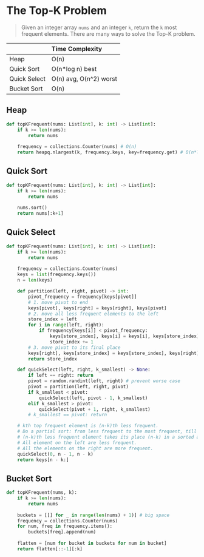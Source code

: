 # The Top-K Problem

> Given an integer array `nums` and an integer `k`, return the `k` most frequent elements. There are many ways to solve the Top-K problem.

|               | Time Complexity        |
|:--------------|:-----------------------|
| Heap          | O(n)                   |
| Quick Sort    | O(n*log n) best        |
| Quick Select  | O(n) avg, O(n^2) worst |
| Bucket Sort   | O(n)                   |

## Heap
```py
def topKFrequent(nums: List[int], k: int) -> List[int]:
    if k >= len(nums): 
        return nums
        
    frequency = collections.Counter(nums) # O(n)
    return heapq.nlargest(k, frequency.keys, key=frequency.get) # O(n*log k)
```

## Quick Sort
```py
def topKFrequent(nums: List[int], k: int) -> List[int]:
    if k >= len(nums): 
        return nums
        
    nums.sort()
    return nums[:k+1]
```

## Quick Select
```py
def topKFrequent(nums: List[int], k: int) -> List[int]:
    if k >= len(nums): 
        return nums
        
    frequency = collections.Counter(nums)
    keys = list(frequency.keys())
    n = len(keys)

    def partition(left, right, pivot) -> int:
        pivot_frequency = frequency[keys[pivot]]
        # 1. move pivot to end
        keys[pivot], keys[right] = keys[right], keys[pivot]
        # 2. move all less frequent elements to the left
        store_index = left
        for i in range(left, right):
            if frequency[keys[i]] < pivot_frequency:
                keys[store_index], keys[i] = keys[i], keys[store_index]
                store_index += 1
        # 3. move pivot to its final place
        keys[right], keys[store_index] = keys[store_index], keys[right]
        return store_index

    def quickSelect(left, right, k_smallest) -> None:
        if left == right: return
        pivot = random.randint(left, right) # prevent worse case
        pivot = partition(left, right, pivot)
        if k_smallest < pivot:
            quickSelect(left, pivot - 1, k_smallest)
        elif k_smallest > pivot:
            quickSelect(pivot + 1, right, k_smallest)
        # k_smallest == pivot: return

    # kth top frequent element is (n-k)th less frequent.
    # Do a partial sort: from less frequent to the most frequent, till
    # (n-k)th less frequent element takes its place (n-k) in a sorted array.
    # All element on the left are less frequent.
    # All the elements on the right are more frequent.
    quickSelect(0, n - 1, n - k)
    return keys[n - k:]
```

## Bucket Sort
```py
def topKFrequent(nums, k):
    if k >= len(nums):
        return nums
        
    buckets = [[] for _ in range(len(nums) + 1)] # big space
    frequency = collections.Counter(nums)
    for num, freq in frequency.items():
        buckets[freq].append(num)
        
    flatten = [num for bucket in buckets for num in bucket]
    return flatten[::-1][:k]
```